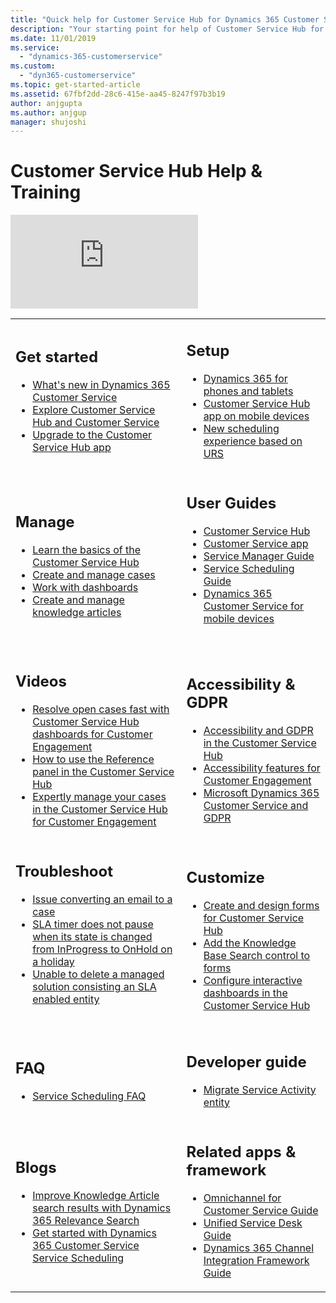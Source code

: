```yaml
---
title: "Quick help for Customer Service Hub for Dynamics 365 Customer Service | MicrosoftDocs"
description: "Your starting point for help of Customer Service Hub for Dynamics 365 Customer Service"
ms.date: 11/01/2019
ms.service:
  - "dynamics-365-customerservice"
ms.custom:
  - "dyn365-customerservice"
ms.topic: get-started-article
ms.assetid: 67fbf2dd-28c6-415e-aa45-8247f97b3b19
author: anjgupta
ms.author: anjgup
manager: shujoshi
---
```


# Customer Service Hub Help & Training


<div class="embeddedvideo"><iframe src="https://www.microsoft.com/videoplayer/embed/6e415bd9-49b7-4416-b744-70278d9fa077" frameborder="0" allowfullscreen=""></iframe></div>

<table>
<tr>
<td><h2>Get started</h2>
  <ul>
<li><a href="whats-new-customer-service.md" data-raw-source="[What's new in Dynamics 365 Customer Service](whats-new-customer-service.md)">What's new in Dynamics 365 Customer Service</a></li>
  <li><a href="overview.md" data-raw-source="[Explore Customer Service Hub and Customer Service](overview.md)">Explore Customer Service Hub and Customer Service</a></li>
<li> <a href="upgrade-ish-csh.md" data-raw-source="[[Upgrade to the Customer Service Hub app](upgrade-ish-csh.md)]">Upgrade to the Customer Service Hub app</a>
  </ul>
  </td>

  <td><h2>Setup</h2>
  <ul>
  <li><a href="https://docs.microsoft.com/dynamics365/customer-engagement/mobile-app/install-dynamics-365-for-phones-and-tablets" data-raw-source="[Dynamics 365 for phones and tablets]https://docs.microsoft.com/dynamics365/customer-engagement/mobile-app/install-dynamics-365-for-phones-and-tablets">Dynamics 365 for phones and tablets</a></li>
<li><a href="use-customer-service-hub-on-dynamics-365-mobile.md" data-raw-source="[Navigate app on mobile devices](use-customer-service-hub-on-dynamics-365-mobile.md)">Customer Service Hub app on mobile devices</a></li>
<li><a href="basics-service-service-scheduling.md#set-up-the-new-service-scheduling-experience" data-raw-source="[New scheduling experience based on URS](basics-service-service-scheduling.md#set-up-the-new-service-scheduling-experience)">New scheduling experience based on URS</a></li>
  </li> 
  </ul>
  </td>
</tr>


<tr> 
 <td><h2>Manage</h2>
   <ul>
<li><a href="customer-service-hub-user-guide-basics.md" data-raw-source="[Learn the basics](customer-service-hub-user-guide-basics.md)">Learn the basics of the Customer Service Hub</a></li>
   <li><a href="customer-service-hub-user-guide-case-sla.md" data-raw-source="[Create and manage cases](customer-service-hub-user-guide-case-sla.md)">Create and manage cases</a></li>
  <li><a href="customer-service-hub-user-guide-dashboard.md" data-raw-source="[Work with dashboards](customer-service-hub-user-guide-dashboard.md)">Work with dashboards</a></li>
  <li><a href="customer-service-hub-user-guide-knowledge-article.md" data-raw-source="[Create and manage knowledge articles](customer-service-hub-user-guide-knowledge-article.md)">Create and manage knowledge articles</a></li>
  </ul>
  </td>

 <td><h2>User Guides</h2>
   <ul>
  <li><a href="user-guide-customer-service-hub.md" data-raw-source="[Customer Service Hub](user-guide-customer-service-hub.md)">Customer Service Hub</a></li>
   <li><a href="user-guide-customer-service.md" data-raw-source="[Customer Service](user-guide-customer-service.md)">Customer Service app</a></li>
 <li><a href="service-manager-guide.md" data-raw-source="[[Service Manager Guide](service-manager-guide.md)]">Service Manager Guide</a></li>
<li><a href="basics-service-service-scheduling.md" data-raw-source="[[Service Scheduling Guide](basics-service-service-scheduling.md)]">Service Scheduling Guide</a></li>
  <li><a href="use-customer-service-hub-on-dynamics-365-mobile.md" data-raw-source="[Dynamics 365 Customer Service for mobile devices](use-customer-service-hub-on-dynamics-365-mobile.md)">Dynamics 365 Customer Service for mobile devices</a></li>
  </ul><br/>  </td>
</tr>


<tr><td><h2>Videos</h2>

<ul>

 <li><a href="https://www.youtube.com/watch?v=cDN-gv0Yylg" data-raw-source="[Resolve open cases fast with Customer Service Hub dashboards for Customer Engagement](https://www.youtube.com/watch?v=cDN-gv0Yylg)">Resolve open cases fast with Customer Service Hub dashboards for Customer Engagement</a></li>
 <li><a href="https://www.youtube.com/watch?v=ruAPEKY5vNc" data-raw-source="[How to use the Reference panel in the Customer Service Hub](https://www.youtube.com/watch?v=ruAPEKY5vNc)">How to use the Reference panel in the Customer Service Hub</a></li>
 <li><a href="https://www.youtube.com/watch?v=Y_eV4HeIm04" data-raw-source="[Expertly manage your cases in the Customer Service Hub for Customer Engagement](https://www.youtube.com/watch?v=Y_eV4HeIm04)">Expertly manage your cases in the Customer Service Hub for Customer Engagement</a></li>
</ul>
</td>

<td><h2>Accessibility &amp; GDPR</h2>
<ul>
 <li> <a href="user-guide-customer-service-hub.md#accessibility-and-gdpr" data-raw-source="[Accessibility and GDPR in the Customer Service Hub](user-guide-customer-service-hub.md#accessibility-and-gdpr)">Accessibility and GDPR in the Customer Service Hub</a> </li> 
 <li><a href="https://docs.microsoft.com/dynamics365/get-started/accessibility/customer-engagement/accessibility" data-raw-source="[Accessibility features for Customer Engagement](https://docs.microsoft.com/dynamics365/get-started/accessibility/customer-engagement/accessibility)">Accessibility features for Customer Engagement</a></li>
 <li><a href="https://docs.microsoft.com/dynamics365/get-started/gdpr/index" data-raw-source="[Microsoft Dynamics 365 Customer Service and GDPR](https://docs.microsoft.com/dynamics365/get-started/gdpr/index)">Microsoft Dynamics 365 Customer Service and GDPR</a></li>
</ul>
</td>
</tr>

<tr>
<td><h2>Troubleshoot</h2>
   <ul>
  <li><a href="troubleshoot-case-email-issue.md" data-raw-source="[Issue converting an email to a case](troubleshoot-case-email-issue.md)">Issue converting an email to a case</a>
  <li><a href="troubleshoot-sla-timer-issue.md" data-raw-source="[SLA timer does not pause when its state is changed from InProgress to OnHold on a holiday](troubleshoot-sla-timer-issue.md)">SLA timer does not pause when its state is changed from InProgress to OnHold on a holiday</a>
</li>
   <li><a href="troubleshoot-delete-managed-solution.md" data-raw-source="[Unable to delete a managed solution consisting an SLA enabled entity](troubleshoot-delete-managed-solution.md)">Unable to delete a managed solution consisting an SLA enabled entity</a></li>
  </ul><br/>  </td>

<td><h2>Customize</h2>
   <ul>
  <li><a href="create-design-forms-customer-service-hub.md" data-raw-source="[Create and design forms for Customer Service Hub](create-design-forms-customer-service-hub.md)">Create and design forms for Customer Service Hub</a>
</li>
   <li><a href="add-knowledge-base-search-control-forms.md" data-raw-source="[Add the Knowledge Base Search control to forms](add-knowledge-base-search-control-forms.md)">Add the Knowledge Base Search control to forms</a></li>

<li><a href="configure-interactive-dashboards-customer-service-hub.md" data-raw-source="[Configure interactive dashboards in the Customer Service Hub](configure-interactive-dashboards-customer-service-hub.md)">Configure interactive dashboards in the Customer Service Hub</a></li>
</ul>
</td>
</tr>

<tr>
<td><h2>FAQ</h2>
<ul>
<li><a href="service-scheduling-faq.md" data-raw-source="[Service Scheduling FAQ](service-scheduling-faq.md)">Service Scheduling FAQ</a></li>
</ul>
</td>

<td><h2>Developer guide</h2>
<ul>
<li><a href="migrate-service-activity-org-service.md" data-raw-source="[Sample: Migrate Service Activity entity](migrate-service-activity-org-service.md)">Migrate Service Activity entity</a></li>

  </ul>  </td>
</tr>


<tr>
<td><h2>Blogs</h2>
<ul>
<li><a href="https://blogs.msdn.microsoft.com/crm/2018/12/21/improve-knowledge-article-search-results-with-dynamics-365-relevance-search/" data-raw-source="[Improve Knowledge Article search results with Dynamics 365 Relevance Search](https://blogs.msdn.microsoft.com/crm/2018/12/21/improve-knowledge-article-search-results-with-dynamics-365-relevance-search/)">Improve Knowledge Article search results with Dynamics 365 Relevance Search</a></li>
<li><a href="https://blogs.msdn.microsoft.com/crm/2018/11/22/get-started-with-dynamics-365-service-scheduling/" data-raw-source="[Get started with Dynamics 365 Customer Service Service Scheduling](https://blogs.msdn.microsoft.com/crm/2018/11/22/get-started-with-dynamics-365-service-scheduling/)">Get started with Dynamics 365 Customer Service Service Scheduling</a></li>
</ul>
</td>

<td>
<h2>Related apps & framework</h2>
<ul>
<li><a href="../omnichannel/omnichannel-customer-service-guide.md" data-raw-source="[Omnichannel for Customer Service Guide](../omnichannel/omnichannel-customer-service-guide.md)">Omnichannel for Customer Service Guide</a></li>
<li><a href="../unified-service-desk/unified-service-desk.md" data-raw-source="[Unified Service Desk Guide](../unified-service-desk/unified-service-desk.md)">Unified Service Desk Guide</a></li>
<li><a href="channel-integration-framework/channel-integration-framework.md" data-raw-source="[Dynamics 365 Channel Integration Framework Guide](channel-integration-framework/channel-integration-framework.md)">Dynamics 365 Channel Integration Framework Guide</a></li>
</ul>
</td>

</tr>